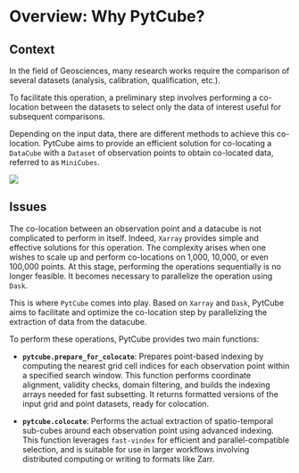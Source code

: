 # Overview: Why PytCube?

## Context

In the field of Geosciences, many research works require the comparison of several datasets (analysis, calibration, qualification, etc.).

To facilitate this operation, a preliminary step involves performing a co-location between the datasets to select only the data of interest useful for subsequent comparisons.

Depending on the input data, there are different methods to achieve this co-location. PytCube aims to provide an efficient solution for co-locating a `DataCube` with a `Dataset` of observation points to obtain co-located data, referred to as `MiniCubes`.

![](/_static/pytcube_schema.png)

## Issues

The co-location between an observation point and a datacube is not complicated to perform in itself. Indeed, `Xarray` provides simple and effective solutions for this operation. The complexity arises when one wishes to scale up and perform co-locations on 1,000, 10,000, or even 100,000 points. At this stage, performing the operations sequentially is no longer feasible. It becomes necessary to parallelize the operation using `Dask`.

This is where `PytCube` comes into play. Based on `Xarray` and `Dask`, PytCube aims to facilitate and optimize the co-location step by parallelizing the extraction of data from the datacube.

To perform these operations, PytCube provides two main functions:

* **`pytcube.prepare_for_colocate`**:
  Prepares point-based indexing by computing the nearest grid cell indices for each observation point within a specified search window. This function performs coordinate alignment, validity checks, domain filtering, and builds the indexing arrays needed for fast subsetting. It returns formatted versions of the input grid and point datasets, ready for colocation.

* **`pytcube.colocate`**:
  Performs the actual extraction of spatio-temporal sub-cubes around each observation point using advanced indexing. This function leverages `fast-vindex` for efficient and parallel-compatible selection, and is suitable for use in larger workflows involving distributed computing or writing to formats like Zarr.
